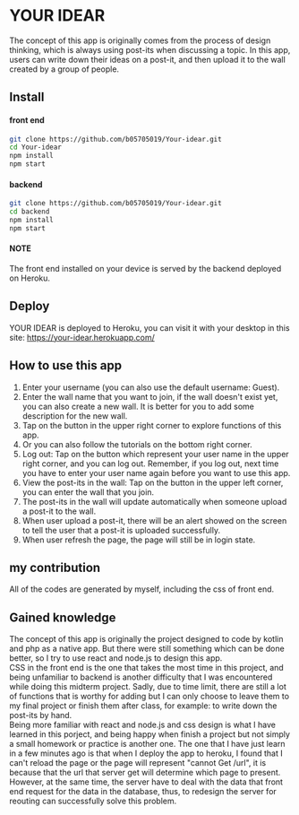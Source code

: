 # YOUR IDEAR

The concept of this app is originally comes from the process of design thinking,
which is always using post-its when discussing a topic. 
In this app, users can write down their ideas on a post-it, 
and then upload it to the wall created by a group of people. 

## Install

#### front end
```bash
git clone https://github.com/b05705019/Your-idear.git
cd Your-idear
npm install
npm start
```
#### backend
```bash
git clone https://github.com/b05705019/Your-idear.git
cd backend
npm install
npm start
```
#### NOTE
The front end installed on your device is served by the backend deployed on Heroku.

## Deploy
YOUR IDEAR is deployed to Heroku, you can visit it with your desktop in this site:
https://your-idear.herokuapp.com/

## How to use this app
1. Enter your username (you can also use the default username: Guest).
2. Enter the wall name that you want to join, if the wall doesn't exist yet, you can also create a new wall. It is better for you to add some description for the new wall.
3. Tap on the button in the upper right corner to explore functions of this app.
4. Or you can also follow the tutorials on the bottom right corner.
5. Log out: Tap on the button which represent your user name in the upper right corner, and you can log out. Remember, if you log out, next time you have to enter your user name again before you want to use this app.
6. View the post-its in the wall: Tap on the button in the upper left corner, you can enter the wall that you join.
7. The post-its in the wall will update automatically when someone upload a post-it to the wall.
8. When user upload a post-it, there will be an alert showed on the screen to tell the user that a post-it is uploaded successfully.
9. When user refresh the page, the page will still be in login state.

## my contribution
All of the codes are generated by myself, including the css of front end.

## Gained knowledge
The concept of this app is originally the project designed to code by kotlin and php as a native app. 
But there were still something which can be done better, so I try to use react and node.js to design this app.<br>
CSS in the front end is the one that takes the most time in this project, 
and being unfamiliar to backend is another difficulty that I was encountered while doing this midterm project.
Sadly, due to time limit, there are still a lot of functions that is worthy for adding 
but I can only choose to leave them to my final project or finish them after class, for example: to write down the post-its by hand.<br>
Being more familiar with react and node.js and css design is what I have learned in this porject, and being happy when finish 
a project but not simply a small homework or practice is another one.
The one that I have just learn in a few minutes ago is that when I deploy the app to heroku, I found that I can't reload the page or the page will represent 
"cannot Get /url", it is because that the url that server get will determine which page to present. However, at the same time, 
the server have to deal with the data that front end request for the data in the database, thus, 
to redesign the server for reouting can successfully solve this problem.





